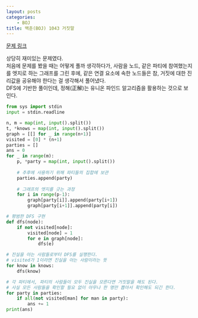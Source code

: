```yaml
---
layout: posts
categories:
    - BOJ
title: 백준(BOJ) 1043 거짓말
---
```


[문제 링크](https://www.acmicpc.net/problem/1043)

상당히 재미있는 문제였다.  
처음에 문제를 봤을 때는 어떻게 풀까 생각하다가, 사람을 노드, 같은 파티에 참여했는지를 엣지로 하는 그래프를 그린 후에, 
같은 연결 요소에 속한 노드들은 참, 거짓에 대한 진리값을 공유해야 한다는 걸 생각해서 풀어냈다.  
DFS에 기반한 풀이인데, 정해(正解)는 유니온 파인드 알고리즘을 활용하는 것으로 보인다.  

```python
from sys import stdin
input = stdin.readline

n, m = map(int, input().split())
t, *knows = map(int, input().split())
graph = [[] for _ in range(n+1)]
visited = [0] * (n+1)
parties = []
ans = 0
for _ in range(m):
    p, *party = map(int, input().split())
    
    # 추후에 사용하기 위해 파티들의 집합에 보관
    parties.append(party)
    
    # 그래프의 엣지를 긋는 과정
    for i in range(p-1):
        graph[party[i]].append(party[i+1])
        graph[party[i+1]].append(party[i])

# 평범한 DFS 구현
def dfs(node):
    if not visited[node]:
        visited[node] = 1
        for e in graph[node]:
            dfs(e)

# 진실을 아는 사람들로부터 DFS를 실행한다.
# visited가 1이라면 진실을 아는 사람이라는 뜻
for know in knows:
    dfs(know)

# 각 파티에서, 파티의 사람들이 모두 진실을 모른다면 거짓말을 해도 된다.
# 사실 모든 사람들을 확인할 필요 없이 아무나 한 명만 뽑아서 확인해도 되긴 한다.
for party in parties:
    if all(not visited[man] for man in party):
        ans += 1
print(ans)
```
